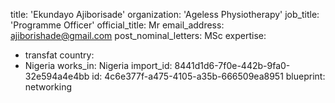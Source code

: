 title: 'Ekundayo Ajiborisade'
organization: 'Ageless Physiotherapy'
job_title: 'Programme Officer'
official_title: Mr
email_address: ajiborishade@gmail.com
post_nominal_letters: MSc
expertise:
  - transfat
country:
  - Nigeria
works_in: Nigeria
import_id: 8441d1d6-7f0e-442b-9fa0-32e594a4e4bb
id: 4c6e377f-a475-4105-a35b-666509ea8951
blueprint: networking
